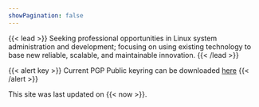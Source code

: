 ```yaml
---
showPagination: false
---
```

{{< lead >}}
Seeking professional opportunities in Linux system administration and development; focusing on using existing technology to base new reliable, scalable, and maintainable innovation. 
{{< /lead >}}

{{< alert key >}}
Current PGP Public keyring can be downloaded [here](/docs/fullkeyring.asc)
{{< /alert >}}

This site was last updated on {{< now >}}.
